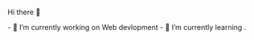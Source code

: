  Hi there 👋

<!--
**Paliwalmahesh/Paliwalmahesh** is a ✨ _special_ ✨ repository because its `README.md` (this file) appears on your GitHub profile.

Here are some ideas to get you started:--!>

- 🔭 I’m currently working on Web devlopment
- 🌱 I’m currently learning 
.

